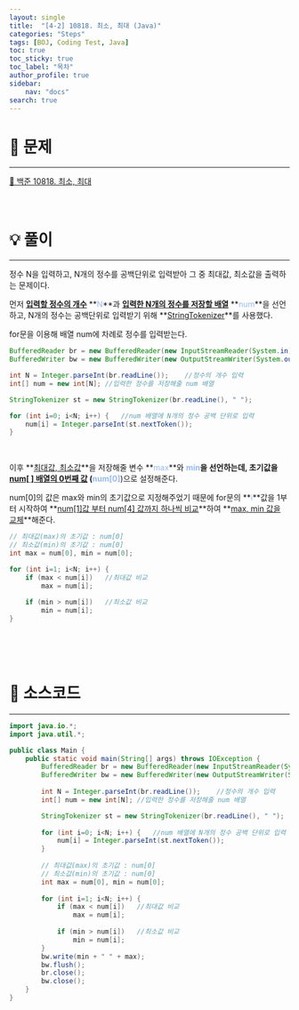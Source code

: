 ```yaml
---
layout: single
title:  "[4-2] 10818. 최소, 최대 (Java)"
categories: "Steps" 
tags: [BOJ, Coding Test, Java]
toc: true
toc_sticky: true
toc_label: "목차"
author_profile: true
sidebar:
    nav: "docs"
search: true
---
```


# 🔎 문제
<hr/>

[🔗 백준 10818. 최소, 최대](https://www.acmicpc.net/problem/10818)
<br/><br/><br/>

# 💡 풀이
<hr/>

정수 N을 입력하고, N개의 정수를 공백단위로 입력받아 그 중 최대값, 최소값을 출력하는 문제이다.

먼저 **<u>입력할 정수의 개수</u>** **<span style='color: #96BBF3'>N</span>**과 **<u>입력한 N개의 정수를 저장할 배열</u>** **<span style='color: #96BBF3'>num</span>**을 선언하고, N개의 정수는 공백단위로 입력받기 위해 **<u>StringTokenizer</u>**를 사용했다.

for문을 이용해 배열 num에 차례로 정수를 입력받는다.

```java
BufferedReader br = new BufferedReader(new InputStreamReader(System.in));
BufferedWriter bw = new BufferedWriter(new OutputStreamWriter(System.out));

int N = Integer.parseInt(br.readLine());    //정수의 개수 입력
int[] num = new int[N]; //입력한 정수를 저장해줄 num 배열

StringTokenizer st = new StringTokenizer(br.readLine(), " ");

for (int i=0; i<N; i++) {   //num 배열에 N개의 정수 공백 단위로 입력
    num[i] = Integer.parseInt(st.nextToken());
}
```

<br>

이후 **<u>최대값, 최소값</u>**을 저장해줄 변수 **<span style='color: #96BBF3'>max</span>**와 **<span style='color: #96BBF3'>min</span>**을 선언하는데, 초기값을 **<u>num[ ] 배열의 0번째 값</u>** (**<span style='color: #96BBF3'>num[0]</span>**)으로 설정해준다.

num[0]의 값은 max와 min의 초기값으로 지정해주었기 때문에 for문의 **<span style='color: #96BBF3'>i</span>**값을 1부터 시작하여 **<u>num[1]값 부터 num[4] 값까지 하나씩 비교</u>**하여 **<u>max, min 값을 교체</u>**해준다.

```java
// 최대값(max)의 초기값 : num[0]
// 최소값(min)의 초기값 : num[0]
int max = num[0], min = num[0];

for (int i=1; i<N; i++) {
    if (max < num[i])   //최대값 비교
        max = num[i];
    
    if (min > num[i])   //최소값 비교
        min = num[i];
}
```
<br/><br/><br/>

# 📃 소스코드
<hr/>

```java
import java.io.*;
import java.util.*;

public class Main {
    public static void main(String[] args) throws IOException {
    	BufferedReader br = new BufferedReader(new InputStreamReader(System.in));
    	BufferedWriter bw = new BufferedWriter(new OutputStreamWriter(System.out));
    	
    	int N = Integer.parseInt(br.readLine());    //정수의 개수 입력
    	int[] num = new int[N]; //입력한 정수를 저장해줄 num 배열

        StringTokenizer st = new StringTokenizer(br.readLine(), " ");
		
    	for (int i=0; i<N; i++) {   //num 배열에 N개의 정수 공백 단위로 입력
            num[i] = Integer.parseInt(st.nextToken());
    	}
    	
        // 최대값(max)의 초기값 : num[0]
        // 최소값(min)의 초기값 : num[0]
    	int max = num[0], min = num[0];
    	
    	for (int i=1; i<N; i++) {
            if (max < num[i])   //최대값 비교
                max = num[i];
            
            if (min > num[i])   //최소값 비교
                min = num[i];
    	}
    	bw.write(min + " " + max);
    	bw.flush();
    	br.close();
    	bw.close();
    }    	
}
```